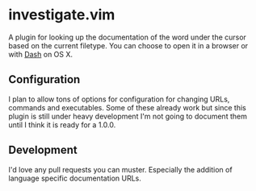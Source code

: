 # investigate.vim

A plugin for looking up the documentation of the word under the cursor
based on the current filetype. You can choose to open it in a browser
or with [Dash](http://kapeli.com/dash) on OS X.

## Configuration

I plan to allow tons of options for configuration for changing URLs,
commands and executables. Some of these already work but since this
plugin is still under heavy development I'm not going to document them
until I think it is ready for a 1.0.0.

## Development

I'd love any pull requests you can muster. Especially the addition of
language specific documentation URLs.

